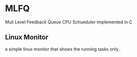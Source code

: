 # MLFQ
 Muli Level Feedback Queue CPU Schueduler implemented in C
## Linux Monitor 
a simple linux monitor that shows the running tasks only..
